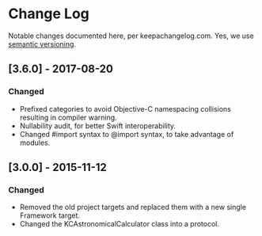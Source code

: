 # Change Log
Notable changes documented here, per keepachangelog.com. Yes, we use [semantic versioning](http://semver.org).

## [3.6.0] - 2017-08-20
### Changed 
- Prefixed categories to avoid Objective-C namespacing collisions resulting in compiler warning.
- Nullability audit, for better Swift interoperability.
- Changed #import syntax to @import syntax, to take advantage of modules.

## [3.0.0] - 2015-11-12
### Changed
- Removed the old project targets and replaced them with a new single Framework target.
- Changed the KCAstronomicalCalculator class into a protocol.
